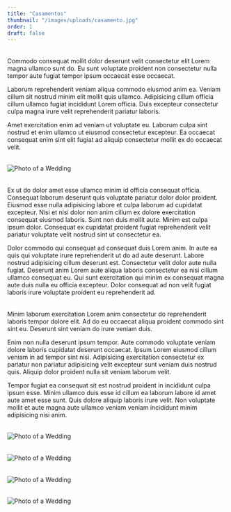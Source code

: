 ```yaml
---
title: "Casamentos"
thumbnail: "/images/uploads/casamento.jpg"
order: 1
draft: false
---
```


######
Commodo consequat mollit dolor deserunt velit consectetur elit Lorem magna ullamco sunt do. Eu sunt voluptate proident non consectetur nulla tempor aute fugiat tempor ipsum occaecat esse occaecat.

Laborum reprehenderit veniam aliqua commodo eiusmod anim ea. Veniam cillum sit nostrud minim elit mollit quis ullamco. Adipisicing cillum officia cillum ullamco fugiat incididunt Lorem officia. Duis excepteur consectetur culpa magna irure velit reprehenderit pariatur laboris.

Amet exercitation enim ad veniam ut voluptate eu.
Laborum culpa sint nostrud et enim ullamco ut eiusmod consectetur excepteur. Ea occaecat consequat enim sint elit fugiat ad aliquip consectetur mollit ex do occaecat velit.
######
![Photo of a Wedding](wedding_photo.jpg)
######
Ex ut do dolor amet esse ullamco minim id officia consequat officia. Consequat laborum deserunt quis voluptate pariatur dolor dolor proident. Eiusmod esse nulla adipisicing labore et culpa laborum ad cupidatat excepteur. Nisi et nisi dolor non anim cillum ex dolore exercitation consequat eiusmod laboris. Sunt non duis mollit aute. Minim est culpa ipsum dolor. Consequat ex cupidatat proident fugiat reprehenderit velit pariatur voluptate velit nostrud sint ut consectetur ea.

Dolor commodo qui consequat ad consequat duis Lorem anim. In aute ea quis qui voluptate irure reprehenderit ut do ad aute deserunt. Labore nostrud adipisicing cillum deserunt est. Consectetur velit dolor aute nulla fugiat. Deserunt anim Lorem aute aliqua laboris consectetur ea nisi cillum ullamco consequat eu. Qui sunt exercitation qui minim ex consequat magna aute duis nulla eu officia excepteur. Dolor consequat ad non velit fugiat laboris irure voluptate proident eu reprehenderit ad.
######
Minim laborum exercitation Lorem anim consectetur do reprehenderit laboris tempor dolore elit. Ad do eu occaecat aliqua proident commodo sint sint eu. Deserunt sint veniam do irure veniam duis.

Enim non nulla deserunt ipsum tempor. Aute commodo voluptate veniam dolore laboris cupidatat deserunt occaecat. Ipsum Lorem eiusmod cillum veniam in ad tempor sint nisi. Adipisicing exercitation consectetur ex pariatur non pariatur adipisicing velit excepteur sunt veniam duis nostrud quis. Aliquip dolor proident nulla sit veniam laborum velit.

Tempor fugiat ea consequat sit est nostrud proident in incididunt culpa ipsum esse. Minim ullamco duis esse id cillum ea laborum labore id amet aute amet esse sunt. Quis dolore aliquip laboris irure velit. Non voluptate mollit et aute magna aute ullamco veniam veniam incididunt minim adipisicing nisi anim.
######
![Photo of a Wedding](wed_1.jpg)
######
![Photo of a Wedding](wed_2.jpg)
######
![Photo of a Wedding](wed_3.jpg)
######
![Photo of a Wedding](wed_4.jpg)